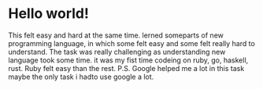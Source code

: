 # Hello world!


This felt easy and hard at the same time. lerned someparts of new programming language, in which some felt easy and some felt really hard to understand. The task was really challenging as understanding new language took some time.
it was my fist time codeing on ruby, go, haskell, rust. Ruby felt easy than the rest. P.S. Google helped me a lot in this task maybe the only task i hadto use google a lot.